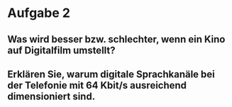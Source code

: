 # Aufgabe 2

## Was wird besser bzw. schlechter, wenn ein Kino auf  Digitalfilm umstellt?

## Erklären Sie, warum digitale Sprachkanäle bei der  Telefonie mit 64 Kbit/s ausreichend dimensioniert sind.
